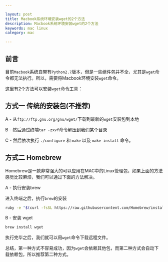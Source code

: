 ```yaml
---

layout: post
title: Macbook系统环境安装wget的2个方法
description: Macbook系统环境安装wget的2个方法
keywords: mac linux
category: mac

---
```


## 前言

目前`Macbook`系统自带有`Python2.7`版本，但是一些组件包并不全，尤其是`wget`命令都无法执行。所以，需要将Macbook环境安装`wget`命令。

这里有2个方法可以安装`wget`命令工具：

## 方式一 传统的安装包(不推荐)

A - 从`ftp://ftp.gnu.org/gnu/wget/`下载到最新的`wget`安装包到本地

B - 然后通过终端`tar -zxvf`命令解压到我们某个目录

C - 然后依次执行 `./configure` 和  `make`  以及 `make install` 命令。

## 方式二 Homebrew

Homebrew是一款非常强大的可以应用在MAC中的Linux管理包，如果上面的方法感觉比较麻烦，我们可以通过下面的方法解决。

A - 执行安装brew

进入终端之后，执行`brew`的安装

```bash
ruby -e "$(curl -fsSL https://raw.githubusercontent.com/Homebrew/install/master/install)"
```

B - 安装 wget

```bash
brew install wget
```

执行完毕之后，我们就可以用`wget`命令下载远程文件。


总结，第一种方式不容易成功，因为`wget`会依赖其他包，而第二种方式会自动下载依赖包，所以推荐第二种方式。